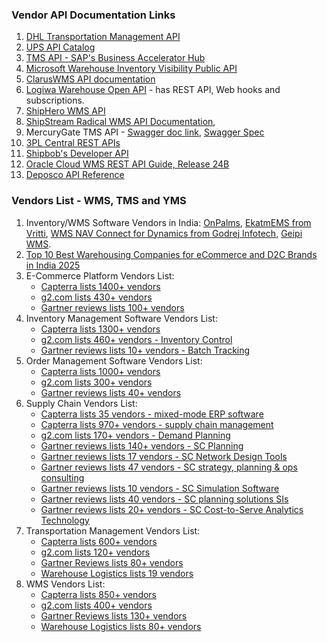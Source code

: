 ### Vendor API Documentation Links

1. [DHL Transportation Management API](https://developer.dhl.com/api-reference/transportation-management)
1. [UPS API Catalog](https://developer.ups.com/catalog?loc=en_US)
1. [TMS API - SAP's Business Accelerator Hub](https://api.sap.com/package/TmsForCloudPub/rest)
1. [Microsoft Warehouse Inventory Visibility Public API](https://learn.microsoft.com/en-us/dynamics365/supply-chain/inventory/inventory-visibility-api)
1. [ClarusWMS API documentation](https://documentation.claruswms.co.uk/)
1. [Logiwa Warehouse Open API](https://developer.logiwa.com/?id=5e209fbee6466c2b285d6dc2) - has REST API, Web hooks and subscriptions.
1. [ShipHero WMS API](https://developer.shiphero.com/)
1. [ShipStream Radical WMS API Documentation](https://docs.shipstream.io/),
1. MercuryGate TMS API - [Swagger doc link](https://qa-api-docs.mercurygate.net/documentation/webjars/swagger-ui/index.html), [Swagger Spec](https://qa-api-docs.mercurygate.net/documentation/api-docs)
1. [3PL Central REST APIs](https://developer.3plcentral.com/#intro)
1. [Shipbob's Developer API](https://developer.shipbob.com/)
1. [Oracle Cloud WMS REST API Guide, Release 24B](https://docs.oracle.com/en/cloud/saas/warehouse-management/24b/owmre/change-history.html#u30239948)
1. [Deposco API Reference](https://developer.deposco.com/docs/reference)

### Vendors List - WMS, TMS and YMS

1. Inventory/WMS Software Vendors in India: [OnPalms](https://www.onpalms.com/), [EkatmEMS from Vritti](https://vritti.co.in/solutions/ekatm-wms/), [WMS NAV Connect for Dynamics from Godrej Infotech](https://www.godrejinfotech.com/solutions/surroundTechnology/WMS-NAV.aspx), [Geipi WMS](https://geipl.com/solutions/warehouse-management/).
1. [Top 10 Best Warehousing Companies for eCommerce and D2C Brands in India 2025](https://wareiq.com/resources/blogs/best-3pl-warehousing-companies/)
1. E-Commerce Platform Vendors List:
    * [Capterra lists 1400+ vendors](https://www.capterra.in/directory/3/ecommerce/software)
    * [g2.com lists 430+ vendors](https://www.g2.com/categories/e-commerce-platforms)
    * [Gartner reviews lists 100+ vendors](https://www.gartner.com/reviews/market/digital-commerce)
1. Inventory Management Software Vendors List:
    * [Capterra lists 1300+ vendors](https://www.capterra.com/inventory-management-software)
    * [g2.com lists 460+ vendors - Inventory Control](https://www.g2.com/categories/inventory-control-software)
    * [Gartner reviews lists 10+ vendors - Batch Tracking](https://www.gartner.com/reviews/market/batch-tracking-software)
1. Order Management Software Vendors List:
    * [Capterra lists 1000+ vendors](https://www.capterra.com/order-management-software)
    * [g2.com lists 300+ vendors](https://www.g2.com/categories/order-management)
    * [Gartner reviews lists 40+ vendors](https://www.gartner.com/reviews/market/retail-distributed-order-management-systems)
1. Supply Chain Vendors List:
    * [Capterra lists 35 vendors - mixed-mode ERP software](https://www.g2.com/categories/mixed-mode-erp)
    * [Capterra lists 970+ vendors - supply chain management](https://www.capterra.com/supply-chain-management-software)
    * [g2.com lists 170+ vendors - Demand Planning](https://www.g2.com/categories/demand-planning)
    * [Gartner reviews lists 140+ vendors - SC Planning](https://www.gartner.com/reviews/market/supply-chain-planning-solutions)
    * [Gartner reviews lists 17 vendors - SC Network Design Tools](https://www.gartner.com/reviews/market/supply-chain-network-design-tools)
    * [Gartner reviews lists 47 vendors - SC strategy, planning & ops consulting](https://www.gartner.com/reviews/market/supply-chain-strategy-planning-and-operations-consulting)
    * [Gartner reviews lists 10 vendors - SC Simulation Software](https://www.gartner.com/reviews/market/supply-chain-simulation-software)
    * [Gartner reviews lists 40 vendors - SC planning solutions SIs](https://www.gartner.com/reviews/market/supply-chain-planning-solutions-systems-integrators)
    * [Gartner reviews lists 20+ vendors - SC Cost-to-Serve Analytics Technology](https://www.gartner.com/reviews/market/supply-chain-cost-to-serve-analytics-technology)
1. Transportation Management Vendors List:
    * [Capterra lists 600+ vendors](https://www.capterra.com/transportation-management-software)
    * [g2.com lists 120+ vendors](https://www.g2.com/categories/trucking)
    * [Gartner Reviews lists 80+ vendors](https://www.gartner.com/reviews/market/transportation-management-systems)
    * [Warehouse Logistics lists 19 vendors](https://www.warehouse-logistics.com/Website/default.aspx?navid=48&sprachID=3&systemtyp=tms)
1. WMS Vendors List:
    * [Capterra lists 850+ vendors](https://www.capterra.co.uk/directory/30005/warehouse-management/software)
    * [g2.com lists 400+ vendors](https://www.g2.com/categories/warehouse-management)
    * [Gartner Reviews lists 130+ vendors](https://www.gartner.com/reviews/market/warehouse-management-systems)
    * [Warehouse Logistics lists 80+ vendors](https://www.warehouse-logistics.com/Website/default.aspx?navid=48&sprachID=3&systemtyp=wms)

